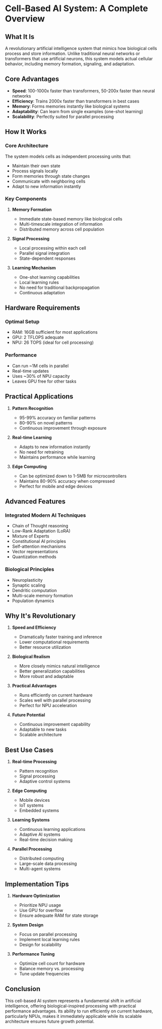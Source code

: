 # Cell-Based AI System: A Complete Overview

## What It Is
A revolutionary artificial intelligence system that mimics how biological cells process and store information. Unlike traditional neural networks or transformers that use artificial neurons, this system models actual cellular behavior, including memory formation, signaling, and adaptation.

## Core Advantages
- **Speed**: 100-1000x faster than transformers, 50-200x faster than neural networks
- **Efficiency**: Trains 2000x faster than transformers in best cases
- **Memory**: Forms memories instantly like biological systems
- **Adaptability**: Can learn from single examples (one-shot learning)
- **Scalability**: Perfectly suited for parallel processing

## How It Works

### Core Architecture
The system models cells as independent processing units that:
- Maintain their own state
- Process signals locally
- Form memories through state changes
- Communicate with neighboring cells
- Adapt to new information instantly

### Key Components

1. **Memory Formation**
   - Immediate state-based memory like biological cells
   - Multi-timescale integration of information
   - Distributed memory across cell population

2. **Signal Processing**
   - Local processing within each cell
   - Parallel signal integration
   - State-dependent responses

3. **Learning Mechanism**
   - One-shot learning capabilities
   - Local learning rules
   - No need for traditional backpropagation
   - Continuous adaptation

## Hardware Requirements

### Optimal Setup
- RAM: 16GB sufficient for most applications
- GPU: 2 TFLOPS adequate
- NPU: 26 TOPS (ideal for cell processing)

### Performance
- Can run ~1M cells in parallel
- Real-time updates
- Uses ~30% of NPU capacity
- Leaves GPU free for other tasks

## Practical Applications

1. **Pattern Recognition**
   - 95-99% accuracy on familiar patterns
   - 80-90% on novel patterns
   - Continuous improvement through exposure

2. **Real-time Learning**
   - Adapts to new information instantly
   - No need for retraining
   - Maintains performance while learning

3. **Edge Computing**
   - Can be optimized down to 1-5MB for microcontrollers
   - Maintains 80-90% accuracy when compressed
   - Perfect for mobile and edge devices

## Advanced Features

### Integrated Modern AI Techniques
- Chain of Thought reasoning
- Low-Rank Adaptation (LoRA)
- Mixture of Experts
- Constitutional AI principles
- Self-attention mechanisms
- Vector representations
- Quantization methods

### Biological Principles
- Neuroplasticity
- Synaptic scaling
- Dendritic computation
- Multi-scale memory formation
- Population dynamics

## Why It's Revolutionary

1. **Speed and Efficiency**
   - Dramatically faster training and inference
   - Lower computational requirements
   - Better resource utilization

2. **Biological Realism**
   - More closely mimics natural intelligence
   - Better generalization capabilities
   - More robust and adaptable

3. **Practical Advantages**
   - Runs efficiently on current hardware
   - Scales well with parallel processing
   - Perfect for NPU acceleration

4. **Future Potential**
   - Continuous improvement capability
   - Adaptable to new tasks
   - Scalable architecture

## Best Use Cases

1. **Real-time Processing**
   - Pattern recognition
   - Signal processing
   - Adaptive control systems

2. **Edge Computing**
   - Mobile devices
   - IoT systems
   - Embedded systems

3. **Learning Systems**
   - Continuous learning applications
   - Adaptive AI systems
   - Real-time decision making

4. **Parallel Processing**
   - Distributed computing
   - Large-scale data processing
   - Multi-agent systems

## Implementation Tips

1. **Hardware Optimization**
   - Prioritize NPU usage
   - Use GPU for overflow
   - Ensure adequate RAM for state storage

2. **System Design**
   - Focus on parallel processing
   - Implement local learning rules
   - Design for scalability

3. **Performance Tuning**
   - Optimize cell count for hardware
   - Balance memory vs. processing
   - Tune update frequencies

## Conclusion
This cell-based AI system represents a fundamental shift in artificial intelligence, offering biological-inspired processing with practical performance advantages. Its ability to run efficiently on current hardware, particularly NPUs, makes it immediately applicable while its scalable architecture ensures future growth potential.
